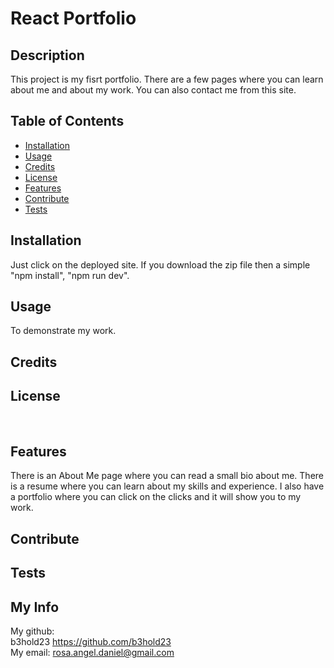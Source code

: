 # React Portfolio

## Description
This project is my fisrt portfolio. There are a few pages where you can learn about me and about my work. You can also contact me from this site. 

## Table of Contents
- [Installation](#installation)
- [Usage](#usage)
- [Credits](#credits)
- [License](#license)
- [Features](#features)
- [Contribute](#contribute)
- [Tests](#tests)

## Installation
Just click on the deployed site. If you download the zip file then a simple "npm install", "npm run dev". 

## Usage
To demonstrate my work.

## Credits


## License

<br> 


## Features
There is an About Me page where you can read a small bio about me. There is a resume where you can learn about my skills and experience. I also have a portfolio where you can click on the clicks and it will show you to my work.  

## Contribute


## Tests


## My Info
My github:
<br>
b3hold23 https://github.com/b3hold23
<br>
My email: rosa.angel.daniel@gmail.com